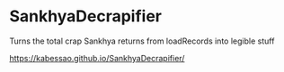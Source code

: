 # SankhyaDecrapifier
Turns the total crap Sankhya returns from loadRecords into legible stuff

https://kabessao.github.io/SankhyaDecrapifier/